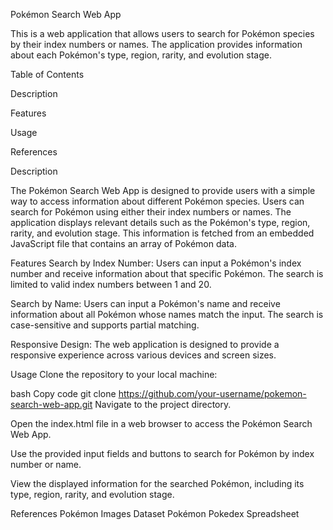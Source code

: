 Pokémon Search Web App

This is a web application that allows users to search for Pokémon species by their index numbers or names. The application provides information about each Pokémon's type, region, rarity, and evolution stage.

Table of Contents

Description

Features

Usage

References


Description

The Pokémon Search Web App is designed to provide users with a simple way to access information about different Pokémon species. Users can search for Pokémon using either their index numbers or names. The application displays relevant details such as the Pokémon's type, region, rarity, and evolution stage. This information is fetched from an embedded JavaScript file that contains an array of Pokémon data.

Features
Search by Index Number: Users can input a Pokémon's index number and receive information about that specific Pokémon. The search is limited to valid index numbers between 1 and 20.

Search by Name: Users can input a Pokémon's name and receive information about all Pokémon whose names match the input. The search is case-sensitive and supports partial matching.

Responsive Design: The web application is designed to provide a responsive experience across various devices and screen sizes.

Usage
Clone the repository to your local machine:

bash
Copy code
git clone https://github.com/your-username/pokemon-search-web-app.git
Navigate to the project directory.

Open the index.html file in a web browser to access the Pokémon Search Web App.

Use the provided input fields and buttons to search for Pokémon by index number or name.

View the displayed information for the searched Pokémon, including its type, region, rarity, and evolution stage.


References
Pokémon Images Dataset
Pokémon Pokedex Spreadsheet




